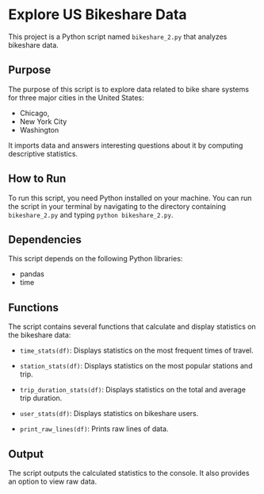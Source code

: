 # Explore US Bikeshare Data

This project is a Python script named `bikeshare_2.py` that analyzes bikeshare data.

## Purpose

The purpose of this script is to explore data related to bike share systems for three major cities in the United
States: 
- Chicago, 
- New York City
- Washington

It imports data and answers interesting questions about it by computing
descriptive statistics.

## How to Run

To run this script, you need Python installed on your machine. You can run the script in your terminal by navigating to
the directory containing `bikeshare_2.py` and typing `python bikeshare_2.py`.

## Dependencies

This script depends on the following Python libraries:

- pandas
- time

## Functions

The script contains several functions that calculate and display statistics on the bikeshare data:

- `time_stats(df)`: Displays statistics on the most frequent times of travel.

- `station_stats(df)`: Displays statistics on the most popular stations and trip.

- `trip_duration_stats(df)`: Displays statistics on the total and average trip duration.

- `user_stats(df)`: Displays statistics on bikeshare users.

- `print_raw_lines(df)`: Prints raw lines of data.

## Output

The script outputs the calculated statistics to the console. It also provides an option to view raw data.